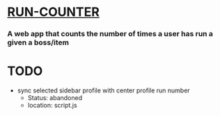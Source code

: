 # [RUN-COUNTER](https://run-counter.herokuapp.com/)
### A web app that counts the number of times a user has run a given a boss/item


# TODO
- sync selected sidebar profile with center profile run number    
  - Status: abandoned
  - location: script.js
